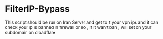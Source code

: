 # FilterIP-Bypass
 This script should be run on Iran Server and get to it your vpn ips and it can check your ip is banned in firewall or no , if it wan't ban , will set on your subdomain on cloadflare
